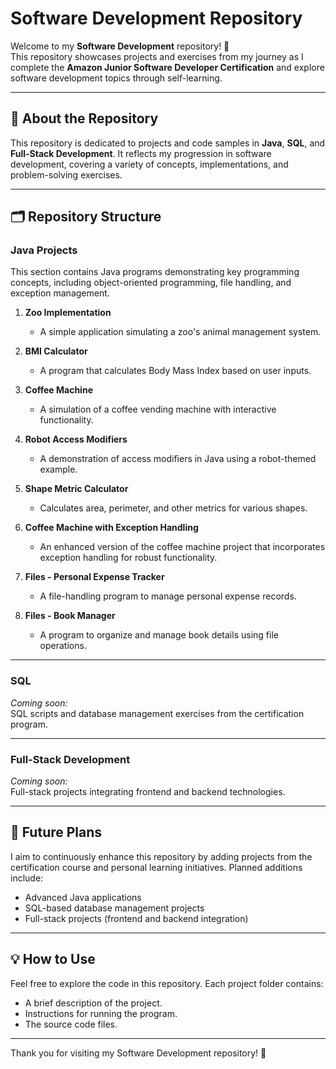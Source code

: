 # Software Development Repository  

Welcome to my **Software Development** repository! 🎉  
This repository showcases projects and exercises from my journey as I complete the **Amazon Junior Software Developer Certification** and explore software development topics through self-learning.

---

## 🚀 About the Repository  

This repository is dedicated to projects and code samples in **Java**, **SQL**, and **Full-Stack Development**. It reflects my progression in software development, covering a variety of concepts, implementations, and problem-solving exercises.

---

## 🗂️ Repository Structure  

### **Java Projects**  
This section contains Java programs demonstrating key programming concepts, including object-oriented programming, file handling, and exception management.  

1. **Zoo Implementation**  
   - A simple application simulating a zoo's animal management system.  

2. **BMI Calculator**  
   - A program that calculates Body Mass Index based on user inputs.  

3. **Coffee Machine**  
   - A simulation of a coffee vending machine with interactive functionality.  

4. **Robot Access Modifiers**  
   - A demonstration of access modifiers in Java using a robot-themed example.  

5. **Shape Metric Calculator**  
   - Calculates area, perimeter, and other metrics for various shapes.  

6. **Coffee Machine with Exception Handling**  
   - An enhanced version of the coffee machine project that incorporates exception handling for robust functionality.  

7. **Files - Personal Expense Tracker**  
   - A file-handling program to manage personal expense records.  

8. **Files - Book Manager**  
   - A program to organize and manage book details using file operations.  

---

### **SQL**  
*Coming soon:*  
SQL scripts and database management exercises from the certification program.

---

### **Full-Stack Development**  
*Coming soon:*  
Full-stack projects integrating frontend and backend technologies.

---

## 🌟 Future Plans  

I aim to continuously enhance this repository by adding projects from the certification course and personal learning initiatives. Planned additions include:  
- Advanced Java applications  
- SQL-based database management projects  
- Full-stack projects (frontend and backend integration)  

---

## 💡 How to Use  

Feel free to explore the code in this repository. Each project folder contains:  
- A brief description of the project.  
- Instructions for running the program.  
- The source code files.  

---

Thank you for visiting my Software Development repository! 🚀
